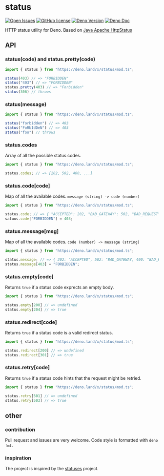 # status

[![Open Issues](https://img.shields.io/github/issues/denosaurs/status)](https://github.com/denosaurs/denom/status)
[![GitHub license](https://img.shields.io/github/license/denosaurs/status)](https://github.com/denosaurs/denom/blob/master/LICENSE)
[![Deno Version](https://img.shields.io/badge/deno-1.0.0-informational)](https://deno.land)
[![Deno Doc](https://doc.deno.land/badge.svg)](https://doc.deno.land/https/deno.land/x/status/mod.ts)

HTTP status utility for Deno. Based on [Java Apache HttpStatus](http://hc.apache.org/httpclient-3.x/apidocs/org/apache/commons/httpclient/HttpStatus.html)

## API

### status(code) and status.pretty(code)

```typescript
import { status } from "https://deno.land/x/status/mod.ts";

status(403) // => "FORBIDDEN"
status("403") // => "FORBIDDEN"
status.pretty(403) // => "Forbidden"
status(306) // throws
```

### status(message)

```typescript
import { status } from "https://deno.land/x/status/mod.ts";

status("forbidden") // => 403
status("FoRbIdDeN") // => 403
status("foo") // throws
```

### status.codes
Array of all the possible status codes.

```typescript
import { status } from "https://deno.land/x/status/mod.ts";

status.codes; // => [202, 502, 400, ...]
```

### status.code[code]
Map of all the available codes. `message (string) -> code (number)`

```typescript
import { status } from "https://deno.land/x/status/mod.ts";

status.code; // => { "ACCEPTED": 202, "BAD_GATEWAY": 502, "BAD_REQUEST": 400, ... }
satuus.code["FORBIDDEN"] = 403;
```

### status.message[msg]
Map of all the available codes. `code (number) -> message (string)`

```typescript
import { status } from "https://deno.land/x/status/mod.ts";

status.message; // => { 202: "ACCEPTED", 502: "BAD_GATEWAY, 400: "BAD_REQUEST", ... }
status.message[403] = "FORBIDDEN";
```

### status.empty[code]
Returns `true` if a status code exprects an empty body.

```typescript
import { status } from "https://deno.land/x/status/mod.ts";

status.empty[200] // => undefined
status.empty[204] // => true
```

### status.redirect[code]
Returns `true` if a status code is a valid redirect status.

```typescript
import { status } from "https://deno.land/x/status/mod.ts";

status.redirect[200] // => undefined
status.redirect[301] // => true
```

### status.retry[code]
Returns `true` if a status code hints that the request might be retried.

```typescript
import { status } from "https://deno.land/x/status/mod.ts";

status.retry[501] // => undefined
status.retry[503] // => true
```


## other

### contribution
Pull request and issues are very welcome. Code style is formatted with `deno fmt`.

### inspiration
The project is inspired by the [statuses](https://github.com/jshttp/statuses) project.
